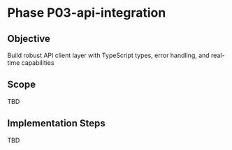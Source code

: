 # Phase P03-api-integration

## Objective
Build robust API client layer with TypeScript types, error handling, and real-time capabilities

## Scope
TBD

## Implementation Steps
TBD
